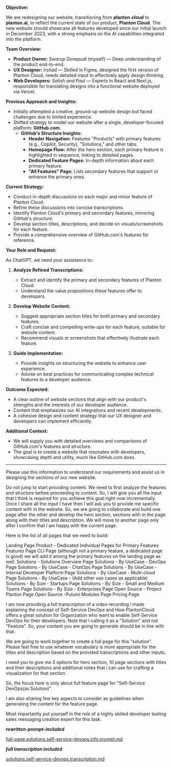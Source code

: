 **Objective:**

We are redesigning our website, transitioning from **planton.cloud** to **planton.ai**, to reflect the current state
of our product, **Planton Cloud**. The new website should showcase all features developed since our initial launch in
December 2023, with a strong emphasis on the AI capabilities integrated into the platform.

**Team Overview:**

- **Product Owner:** *Swarup Donepudi* (myself) — Deep understanding of the product end-to-end.
- **UX Designer:** *Irshad* — Skilled in Figma, designed the first version of Planton Cloud, needs detailed input to
  effectively apply design thinking.
- **Web Developers:** *Satish and Paul* — Experts in React and Next.js, responsible for translating designs into a
  functional website deployed via Vercel.

**Previous Approach and Insights:**

- Initially attempted a creative, ground-up website design but faced challenges due to limited experience.
- Shifted strategy to model our website after a single, developer-focused platform: **GitHub.com**.
    - **GitHub's Structure Insights:**
        - **Header Navigation:** Features "Products" with primary features (e.g., Copilot, Security), "Solutions," and
          other tabs.
        - **Homepage Flow:** After the hero section, each primary feature is highlighted in sequence, linking to
          detailed pages.
        - **Dedicated Feature Pages:** In-depth information about each primary feature.
        - **"All Features" Page:** Lists secondary features that support or enhance the primary ones.

**Current Strategy:**

- Conduct in-depth discussions on each major and minor feature of Planton Cloud.
- Refine these discussions into concise transcriptions.
- Identify Planton Cloud's primary and secondary features, mirroring GitHub's structure.
- Develop section titles, descriptions, and decide on visuals/screenshots for each feature.
- Provide a comprehensive overview of GitHub.com's features for reference.

**Your Role and Request:**

As ChatGPT, we need your assistance to:

1. **Analyze Refined Transcriptions:**
    - Extract and identify the primary and secondary features of Planton Cloud.
    - Understand the value propositions these features offer to developers.

2. **Develop Website Content:**
    - Suggest appropriate section titles for both primary and secondary features.
    - Craft concise and compelling write-ups for each feature, suitable for website content.
    - Recommend visuals or screenshots that effectively illustrate each feature.

3. **Guide Implementation:**
    - Provide insights on structuring the website to enhance user experience.
    - Advise on best practices for communicating complex technical features to a developer audience.

**Outcome Expected:**

- A clear outline of website sections that align with our product's strengths and the interests of our developer
  audience.
- Content that emphasizes our AI integrations and recent developments.
- A cohesive design and content strategy that our UX designer and developers can implement efficiently.

**Additional Context:**

- We will supply you with detailed overviews and comparisons of GitHub.com's features and structure.
- The goal is to create a website that resonates with developers, showcasing depth and utility, much like GitHub.com
  does.

---

Please use this information to understand our requirements and assist us in designing the sections of our new website.

Do not jump to start providing content. We need to first analyze the features and structure before proceeding to
content. So, I will give you all the input that I think is required for you achieve this goal right now incrementally.
Once I share all the input I have then I will ask you to provide me specific content with in the website. So, we are
going to collaborate and build one page after the other and develop the hero section, sections with in the page along
with their titles and description. We will move to another page only after I confirm that I am happy with the current
page.

Here is the list of all pages that we need to build:

Landing Page
Product - Dedicated Individual Pages for Primary Features
Features Page
CLI Page (although not a primary feature, a dedicated page is good) we will add it among the primary features on the
landing page as well.
Solutions - Solutions Overview Page
Solutions - By UseCase - DevOps Page
Solutions - By UseCase - ChatOps Page
Solutions - By UseCase - Internal Developer Platform Page
Solutions - By UseCase - Multi-cloud Page
Solutions - By UseCase - (Add other use cases as applicable)
Solutions - By Size - Startups Page
Solutions - By Size - Small and Medium Teams Page
Solutions - By Size - Enterprises Page
Open Source - Project Planton Page
Open Source -Pulumi Modules Page
Pricing Page

I am now providing a full transcription of a video recording i made explaining the concept of Self-Service DevOps and
How PlantonCloud offers a great solution for Organization who want to enable Self-Service DevOps for their developers.
Note that I calling it as a "Solution" and not "Feature". So, your content you are going to generate should be in line
with that.

We are going to work together to create a full page for this "solution". Please feel free to use whatever vocabulary is
more appropriate for the titles and description based on the provided transcriptions and other inputs.

I need you to give me 3 options for hero section, 10 page sections with titles and
their descriptions and additional notes that i can use for crafting a visualization for that section.

So, the focus here is only about full feature page for "Self-Service DevOps(as Solution)".

I am also sharing few key aspects to consider as guidelines when generating the content for the feature page.

Most importantly put yourself in the role of a highly skilled developer tooling sales messaging creation expert for this
task.

***rewritten-prompt-included***

[full-page.solutions.self-service-devops.info.prompt.md](../../../../2024-11-07-planton-ai/final-prompts/solutions/full-page.solutions.self-service-devops.info.prompt.md)

***full transcription included***

[solutions.self-service-devops.transcription.md](../../../../2024-11-07-planton-ai/transcriptions/solutions.self-service-devops.transcription.md)
